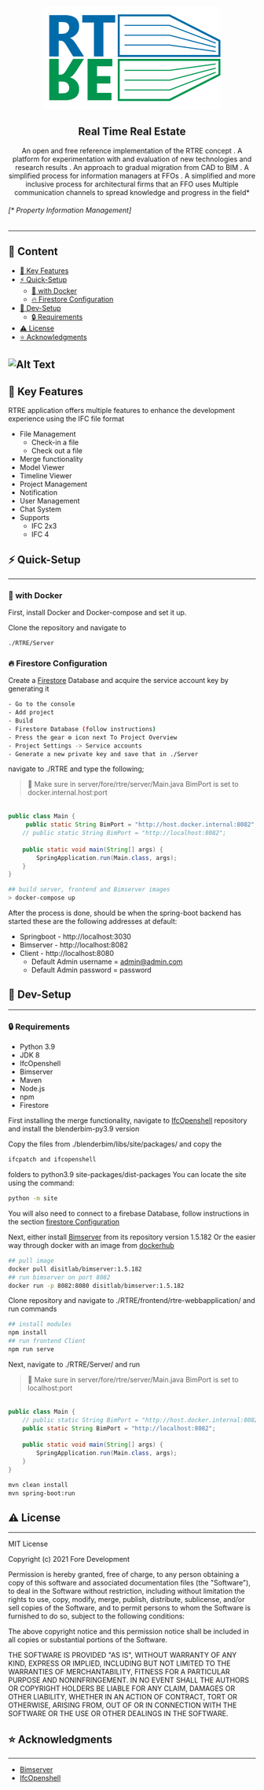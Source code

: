 
<p align="center">
<img src="./resources/logo.png">
<h2 align="center"> Real Time Real Estate</h2>
</p>

<p align="center"> An open and free reference implementation of the RTRE concept
. A platform for experimentation with and evaluation of new technologies and <br>research results
. An approach to gradual migration from CAD to BIM
. A simplified process for information managers at FFOs
. A simplified and more inclusive process for architectural firms that an FFO uses
Multiple communication channels to spread knowledge and progress in the field*
</p>


 


###### [* Property Information Management]

---

## 📖 Content

- [🔑 Key Features](#---key-features)
- [⚡ Quick-Setup](#--quick-setup)
  * [🐋 with Docker](#---with-docker)
  * [🔥 Firestore Configuration](#---firestore-configuration)
- [🤖 Dev-Setup](#---dev-setup)
  * [🔒 Requirements](#---requirements)
- [⚠️ License](#---license)
- [⭐ Acknowledgments](#--acknowledgments)

![Alt Text](./resources/main.gif)
---

## 🔑 Key Features 

RTRE application offers multiple features to enhance the development experience using the IFC file format

+ File Management
    - Check-in a file
    - Check out a file
+ Merge functionality
+ Model Viewer
+ Timeline Viewer
+ Project Management
+ Notification
+ User Management
+ Chat System
+ Supports 
    - IFC 2x3 
    - IFC 4

## ⚡ Quick-Setup
---
### 🐋 with Docker


First, install Docker and Docker-compose and set it up.

Clone the repository and navigate to
 ```bash
./RTRE/Server
```

### 🔥 Firestore Configuration
Create a [Firestore](https://firebase.google.com/?gclid=CjwKCAjwo_KXBhAaEiwA2RZ8hLe4oIrXEhwgYLuZdC5CjJ_NGgIsY9Ajb9lGdqry4v5eg_YZCc9JXBoC7tMQAvD_BwE&gclsrc=aw.ds) Database and acquire the service account key by generating it

 ```bash
 - Go to the console
 - Add project
 - Build
 - Firestore Database (follow instructions)
 - Press the gear ⚙️ icon next To Project Overview
 - Project Settings -> Service accounts
 - Generate a new private key and save that in ./Server 
```

navigate to ./RTRE and type the following;

>🔔  Make sure in server/fore/rtre/server/Main.java BimPort is set to docker.internal.host:port

```java

public class Main {
	 public static String BimPort = "http://host.docker.internal:8082";
	// public static String BimPort = "http://localhost:8082";

	public static void main(String[] args) {
		SpringApplication.run(Main.class, args);
	}
}

```

```bash
## build server, frontend and Bimserver images
> docker-compose up
```
After the process is done, should be when the spring-boot backend has started these are the following addresses at default:

+ Springboot - http://localhost:3030
+ Bimserver - http://localhost:8082
+ Client - http://localhost:8080
    - Default Admin username = admin@admin.com
    - Default Admin password = password


## 🤖 Dev-Setup
---
### 🔒 Requirements

- Python 3.9
- JDK 8
- IfcOpenshell
- Bimserver
- Maven
- Node.js
- npm
- Firestore

First installing the merge functionality, navigate to [IfcOpenshell](https://github.com/IfcOpenShell/IfcOpenShell/releases/tag/blenderbim-220817) repository and install the blenderbim-py3.9 version

Copy the files from ./blenderbim/libs/site/packages/ and copy the 
```bash 
ifcpatch and ifcopenshell 
```
folders to python3.9 site-packages/dist-packages You can locate the site using the command:
```bash 
python -m site
```
You will also need to connect to a firebase Database, follow instructions in the section [firestore Configuration](#---firestore-configuration)

Next, either install [Bimserver](https://github.com/opensourceBIM/BIMserver/releases) from its repository version 1.5.182 Or the easier way through docker with an image from [dockerhub](https://hub.docker.com/r/disitlab/bimserver/tags) 


```bash 
## pull image
docker pull disitlab/bimserver:1.5.182
## run bimserver on port 8082
docker run -p 8082:8080 disitlab/bimserver:1.5.182
```

Clone repository and navigate to ./RTRE/frontend/rtre-webbapplication/ and run commands

```bash 
## install modules
npm install
## run frontend Client
npm run serve
```


Next, navigate to ./RTRE/Server/ and run 

>🔔  Make sure in server/fore/rtre/server/Main.java BimPort is set to localhost:port 

```java

public class Main {
	// public static String BimPort = "http://host.docker.internal:8082";
	public static String BimPort = "http://localhost:8082";

	public static void main(String[] args) {
		SpringApplication.run(Main.class, args);
	}
}

```
```bash 
mvn clean install
mvn spring-boot:run
```

## ⚠️ License
--- 

MIT License

Copyright (c) 2021 Fore Development

Permission is hereby granted, free of charge, to any person obtaining a copy
of this software and associated documentation files (the "Software"), to deal
in the Software without restriction, including without limitation the rights
to use, copy, modify, merge, publish, distribute, sublicense, and/or sell
copies of the Software, and to permit persons to whom the Software is
furnished to do so, subject to the following conditions:

The above copyright notice and this permission notice shall be included in all
copies or substantial portions of the Software.

THE SOFTWARE IS PROVIDED "AS IS", WITHOUT WARRANTY OF ANY KIND, EXPRESS OR
IMPLIED, INCLUDING BUT NOT LIMITED TO THE WARRANTIES OF MERCHANTABILITY,
FITNESS FOR A PARTICULAR PURPOSE AND NONINFRINGEMENT. IN NO EVENT SHALL THE
AUTHORS OR COPYRIGHT HOLDERS BE LIABLE FOR ANY CLAIM, DAMAGES OR OTHER
LIABILITY, WHETHER IN AN ACTION OF CONTRACT, TORT OR OTHERWISE, ARISING FROM,
OUT OF OR IN CONNECTION WITH THE SOFTWARE OR THE USE OR OTHER DEALINGS IN THE
SOFTWARE.

## ⭐ Acknowledgments
---
* [Bimserver](https://github.com/opensourceBIM/BIMserver)
* [IfcOpenshell](https://github.com/IfcOpenShell/IfcOpenShell)
